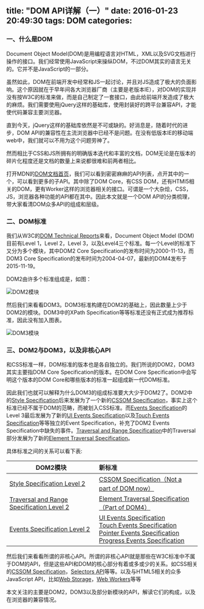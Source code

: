 title: "DOM API详解（一）"
date: 2016-01-23 20:49:30
tags: DOM
categories: 
---

### 一、什么是DOM

Document Object Model(DOM)是用编程语言对HTML，XML以及SVG文档进行操作的接口。我们经常使用JavaScript来操纵DOM，不过DOM其实的语言无关的。它并不是JavaScript的一部分。

<!--more-->

虽然如此，DOM在前端开发中经常和JS一起讨论，并且对JS造成了极大的负面影响。这个原因就在于早年间各大浏览器厂商（主要是老版本IE），对DOM的实现并没有按W3C的标准来做，而是自己制定了一套接口，由此给前端开发造成了极大的麻烦。我们需要使用jQuery这样的基础库，使用封装好的跨平台兼容API，才能使代码兼容主要浏览器。

直到今天，jQuery这样的基础库依然是不可或缺的。好消息是，随着时代的进步，DOM API的兼容性在主流浏览器中已经不是问题。在没有低版本IE的移动端web中，我们就可以不用为这个问题劳神了。

然而相比于CSS和JS所拥有的明确版本迭代和丰富的文档，DOM无论是在版本的碎片化程度还是文档的数量上来说都很难和前两者相比。

打开MDN的[DOM文档首页](https://developer.mozilla.org/en-US/docs/Web/API/Document_Object_Model)，我们可以看到密密麻麻的API列表，点开其中的一个，可以看到更多的子API。其中除了DOM Core，有CSS DOM，还有HTMl5相关的DOM，更有Worker这样的浏览器相关的接口。可谓是一个大杂烩，CSS，JS，浏览器各种功能的API都在其中。因此本文就是一个DOM API的分类梳理，带大家看清DOM众多API的组成和层级。

### 二、DOM标准

我们从W3C的[DOM Technical Reports](https://www.w3.org/DOM/DOMTR)来看，Document Object Model (DOM)目前有Level 1，Level 2，Level 3，以及Level4三个标准。每一个Level的标准下又分为多个模块，其中DOM2 Core Specification的发布时间为2000-11-13，而DOM3 Core Specification的发布时间为2004-04-07，最新的DOM4发布于2015-11-19。

DOM2由许多个标准组成是，如图：

![DOM2模块](http://7oxh2b.com1.z0.glb.clouddn.com/DOM2%20modules.png)

然后我们来看看DOM3。DOM3标准构建在DOM2的基础上，因此数量上少于DOM2的模块。DOM3中的XPath Specification等等标准还没有正式成为推荐标准，因此没有加入图表。

![DOM3模块](http://7oxh2b.com1.z0.glb.clouddn.com/DOM3%20modules%20v3.png)

### 三、DOM2与DOM3，以及非核心API

和CSS标准一样，DOM标准的版本也是各自独立的。我们所说的DOM2，DOM3其实主要指DOM Core Specification的版本。在DOM Core Specification中会写明这个版本的DOM Core和哪些版本的标准一起组成新一代DOM标准。

因此我们也就可以解释为什么DOM3的组成标准要大大少于DOM2了。DOM2中的[Style Specification](https://www.w3.org/TR/DOM-Level-2-Style/)后来发展为了一个新的[CSSOM Specification](https://drafts.csswg.org/cssom/)，事实上这个标准已经不属于DOM的范畴，而被划入CSS标准。而[Events Specification](http://www.w3.org/TR/DOM-Level-2-Events/)的Level 3最后发展为了新的[UI Events Specification](https://www.w3.org/TR/uievents/)以及[Touch Events Specification](https://www.w3.org/TR/2013/REC-touch-events-20131010/)等等独立的Event Specification，补充了DOM2 Events Specification中缺失的事件。[Traversal and Range Specification](https://www.w3.org/TR/DOM-Level-2-Traversal-Range/)中的Traversal部分发展为了新的[Element Traversal Specification](https://www.w3.org/TR/ElementTraversal/)。

具体标准之间的关系可以看下表:

| **DOM2模块** | **新标准** |
| ---------------------------------------- | :--------------------------------------- |
| [Style Specification Level 2](https://www.w3.org/TR/DOM-Level-2-Style/) | [CSSOM Specification（Not a part of DOM now）](https://drafts.csswg.org/cssom/) |
| [Traversal and Range Specification Level 2](https://www.w3.org/TR/DOM-Level-2-Traversal-Range/) | [Element Traversal Specification（Part of DOM4）](https://www.w3.org/TR/ElementTraversal/) |
| [Events Specification Level 2](http://www.w3.org/TR/DOM-Level-2-Events/) | [UI Events Specification](https://www.w3.org/TR/uievents/)</br>   [Touch Events Specification](https://www.w3.org/TR/2013/REC-touch-events-20131010/)</br>   [Pointer Events Specification](https://www.w3.org/TR/2015/REC-pointerevents-20150224/)</br>   [Progress Events Specification](https://www.w3.org/TR/2014/REC-progress-events-20140211/) |

然后我们来看看所谓的非核心API。所谓的非核心API就是那些在W3C标准中不属于DOM的API，但是这些API和DOM的核心部分有着或多或少的关系。如CSS相关的[CSSOM Specification](https://drafts.csswg.org/cssom/)，[Selectors API](https://www.w3.org/TR/2013/REC-selectors-api-20130221/)等等。以及与HTML5相关的众多JavaScript API，比如[Web Storage](https://www.w3.org/TR/2015/PR-webstorage-20151126/)，[Web Workers](https://www.w3.org/TR/2015/WD-workers-20150924/)等等

本文关注的主要是DOM2，DOM3以及部分新模块的API，解读它们的构成，以及在浏览器的兼容情况。